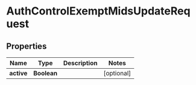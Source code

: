 
# AuthControlExemptMidsUpdateRequest

## Properties
Name | Type | Description | Notes
------------ | ------------- | ------------- | -------------
**active** | **Boolean** |  |  [optional]



